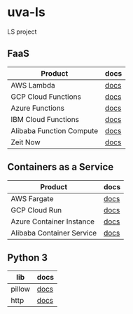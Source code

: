 # uva-ls

LS project

## FaaS

| Product                  | docs                                                                                      |
| ------------------------ | ----------------------------------------------------------------------------------------- |
| AWS Lambda               | [docs](https://docs.aws.amazon.com/lambda/latest/dg/python-programming-model.html)        |
| GCP Cloud Functions      | [docs](https://cloud.google.com/functions/docs/writing/http)                              |
| Azure Functions          | [docs](https://docs.microsoft.com/en-us/azure/azure-functions/functions-reference-python) |
| IBM Cloud Functions      | [docs](https://cloud.ibm.com/docs/openwhisk?topic=cloud-functions-actions)                |
| Alibaba Function Compute | [docs](https://www.alibabacloud.com/help/doc-detail/56316.htm)                            |
| Zeit Now                 | [docs](https://zeit.co/docs/runtimes#official-runtimes/python)                            |

## Containers as a Service

| Product                   | docs                                                                                                        |
| ------------------------- | ----------------------------------------------------------------------------------------------------------- |
| AWS Fargate               | [docs](https://docs.aws.amazon.com/AmazonECS/latest/developerguide/AWS_Fargate.html)                        |
| GCP Cloud Run             | [docs](https://cloud.google.com/run/docs/deploying)                                                         |
| Azure Container Instance  | [docs](https://docs.microsoft.com/en-us/azure/container-instances/container-instances-tutorial-prepare-app) |
| Alibaba Container Service | [docs](https://www.alibabacloud.com/help/doc-detail/90670.htm)                                              |

## Python 3

| lib    | docs                                                       |
| ------ | ---------------------------------------------------------- |
| pillow | [docs](https://pillow.readthedocs.io/en/latest/)           |
| http   | [docs](https://docs.python.org/3/library/http.server.html) |
